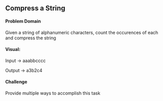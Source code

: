 ## Compress a String

#### Problem Domain

Given a string of alphanumeric characters,
count the occurences of each and compress the string

#### Visual:

Input -> aaabbcccc

Output -> a3b2c4

#### Challenge

Provide multiple ways to accomplish this task

